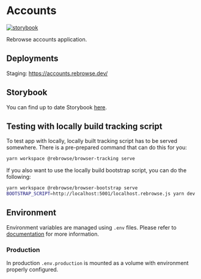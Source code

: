 # Accounts

[![storybook](https://raw.githubusercontent.com/storybookjs/brand/master/badge/badge-storybook.svg)](https://accounts.storybook.rebrowse.dev/index.html)

Rebrowse accounts application.

## Deployments

Staging: https://accounts.rebrowse.dev/

## Storybook

You can find up to date Storybook [here](https://accounts.storybook.rebrowse.dev/index.html).

## Testing with locally build tracking script

To test app with locally, locally built tracking script has to be served somewhere. There is a pre-prepared command that can do this for you:

```sh
yarn workspace @rebrowse/browser-tracking serve
```

If you also want to use the locally build bootstrap script, you can do the following:

```sh
yarn workspace @rebrowse/browser-bootstrap serve
BOOTSTRAP_SCRIPT=http://localhost:5001/localhost.rebrowse.js yarn dev
```

## Environment

Environment variables are managed using `.env` files.
Please refer to [documentation](https://nextjs.org/docs/basic-features/environment-variables) for more information.

### Production

In production `.env.production` is mounted as a volume with environment properly configured.
